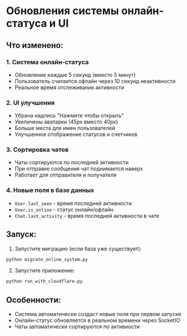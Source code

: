 # Обновления системы онлайн-статуса и UI

## Что изменено:

### 1. Система онлайн-статуса
- Обновление каждые 5 секунд (вместо 5 минут)
- Пользователь считается офлайн через 10 секунд неактивности
- Реальное время отслеживания активности

### 2. UI улучшения
- Убрана надпись "Нажмите чтобы открыть"
- Увеличены аватарки (45px вместо 40px)
- Больше места для имен пользователей
- Улучшенное отображение статусов и счетчиков

### 3. Сортировка чатов
- Чаты сортируются по последней активности
- При отправке сообщения чат поднимается наверх
- Работает для отправителя и получателя

### 4. Новые поля в базе данных
- `User.last_seen` - время последней активности
- `User.is_online` - статус онлайн/офлайн
- `Chat.last_activity` - время последней активности в чате

## Запуск:

1. Запустите миграцию (если база уже существует):
```bash
python migrate_online_system.py
```

2. Запустите приложение:
```bash
python run_with_cloudflare.py
```

## Особенности:
- Система автоматически создаст новые поля при первом запуске
- Онлайн-статус обновляется в реальном времени через SocketIO
- Чаты автоматически сортируются по активности